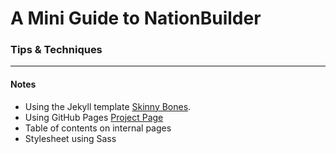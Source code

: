 # A Mini Guide to NationBuilder
### Tips & Techniques

---

#### Notes

* Using the Jekyll template [Skinny Bones](http://mmistakes.github.io/skinny-bones-jekyll/).
* Using GitHub Pages [Project Page](https://jekyllrb.com/docs/github-pages/)
* Table of contents on internal pages
* Stylesheet using Sass
